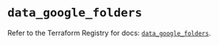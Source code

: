 # `data_google_folders`

Refer to the Terraform Registry for docs: [`data_google_folders`](https://registry.terraform.io/providers/hashicorp/google/5.43.1/docs/data-sources/folders).
